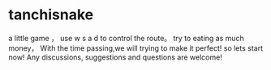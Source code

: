 # tanchisnake
a little game ，
use w s a d to control the route。
try to eating as much money，
With the time passing,we will trying to make it perfect!
so lets start now!
Any discussions, suggestions and questions are welcome!
